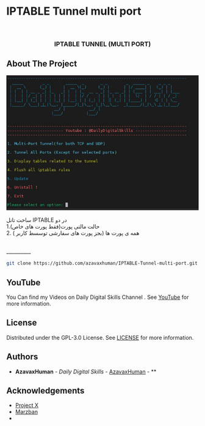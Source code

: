 # IPTABLE Tunnel multi port
 

<br/>
<p align="center">
  <h3 align="center">IPTABLE TUNNEL (MULTI PORT)</h3>

</p>


## About The Project

![Screen Shot](/menu.JPG)

ساخت تانل IPTABLE در دو <br>
1.حالت مالتی پورت(فقط پورت های خاص)<br>
2. همه ی پورت ها (بجز پورت های سفارشی توسسط کاربر )
<br>

<br>
__________
<br>

```sh
git clone https://github.com/azavaxhuman/IPTABLE-Tunnel-multi-port.git /root/dds-tunnel && chmod +x /root/dds-tunnel/install.sh && /root/dds-tunnel/install.sh
```


## YouTube 

You Can find my Videos on Daily Digital Skills Channel . See [YouTube](https://www.youtube.com/@Dailydigitalskills/) for more information.
## License

Distributed under the GPL-3.0 License. See [LICENSE](https://github.com/azavaxhuman/MarzbanInboundGenerator/blob/main/LICENSE.md) for more information.

## Authors

* **AzavaxHuman** - *Daily Digital Skills* - [AzavaxHuman](https://github.com/azavaxhuman) - **

## Acknowledgements

* [Project X](https://xtls.github.io/)
* [Marzban](https://github.com/Gozargah/Marzban)
* []()


